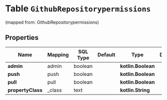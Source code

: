 
# Table `GithubRepositorypermissions`
(mapped from: GithubRepositorypermissions)

## Properties
Name | Mapping | SQL Type | Default | Type | Description | Notes
---- | ------- | -------- | ------- | ---- | ----------- | -----
**admin** | admin | boolean |  | **kotlin.Boolean** |  |  [optional]
**push** | push | boolean |  | **kotlin.Boolean** |  |  [optional]
**pull** | pull | boolean |  | **kotlin.Boolean** |  |  [optional]
**propertyClass** | _class | text |  | **kotlin.String** |  |  [optional]






